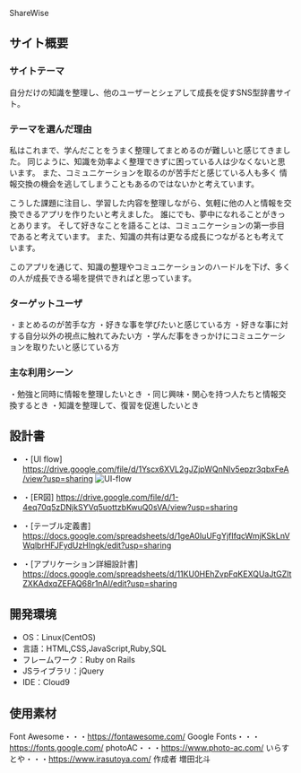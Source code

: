 ShareWise
## サイト概要
  ### サイトテーマ
  自分だけの知識を整理し、他のユーザーとシェアして成長を促すSNS型辞書サイト。

  ### テーマを選んだ理由
  私はこれまで、学んだことをうまく整理してまとめるのが難しいと感じてきました。
  同じように、知識を効率よく整理できずに困っている人は少なくないと思います。
  また、コミュニケーションを取るのが苦手だと感じている人も多く
  情報交換の機会を逃してしまうこともあるのではないかと考えています。

  こうした課題に注目し、学習した内容を整理しながら、気軽に他の人と情報を交換できるアプリを作りたいと考えました。
  誰にでも、夢中になれることがきっとあります。
  そして好きなことを語ることは、コミュニケーションの第一歩目であると考えています。
  また、知識の共有は更なる成長につながるとも考えています。

  このアプリを通じて、知識の整理やコミュニケーションのハードルを下げ、多くの人が成長できる場を提供できればと思っています。

  ### ターゲットユーザ
  ・まとめるのが苦手な方
  ・好きな事を学びたいと感じている方
  ・好きな事に対する自分以外の視点に触れてみたい方
  ・学んだ事をきっかけにコミュニケーションを取りたいと感じている方
​
  ### 主な利用シーン
  ・勉強と同時に情報を整理したいとき
  ・同じ興味・関心を持つ人たちと情報交換するとき
  ・知識を整理して、復習を促進したいとき

## 設計書
- ・[UI flow] https://drive.google.com/file/d/1Yscx6XVL2gJZjpWQnNlv5epzr3qbxFeA/view?usp=sharing
    ![UI-flow](images/UI-flow.png)

- ・[ER図] https://drive.google.com/file/d/1-4eq70q5zDNjkSYVq5uottzbKwuQ0sVA/view?usp=sharing

- ・[テーブル定義書] https://docs.google.com/spreadsheets/d/1geA0IuUFgYjfIfqcWmjKSkLnVWqlbrHFJFydUzHIngk/edit?usp=sharing

- ・[アプリケーション詳細設計書] https://docs.google.com/spreadsheets/d/11KU0HEhZvpFqKEXQUaJtGZltZXKAdxqZEFAQ68r1nAI/edit?usp=sharing

## 開発環境
- OS：Linux(CentOS)
- 言語：HTML,CSS,JavaScript,Ruby,SQL
- フレームワーク：Ruby on Rails
- JSライブラリ：jQuery
- IDE：Cloud9
​
## 使用素材
Font Awesome・・・https://fontawesome.com/
Google Fonts・・・https://fonts.google.com/
photoAC・・・https://www.photo-ac.com/
いらすとや・・・https://www.irasutoya.com/
作成者
増田北斗